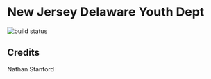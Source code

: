 # New Jersey Delaware Youth Dept
![build status](https://travis-ci.org/nathanstanford2/njdeyouth.svg?branch=master)

## Credits
Nathan Stanford
